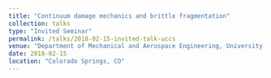```yaml
---
title: "Continuum damage mechanics and brittle fragmentation"
collection: talks
type: "Invited Seminar"
permalink: /talks/2018-02-15-invited-talk-uccs
venue: "Department of Mechanical and Aerospace Engineering, University of Colorado at Colorado Springs"
date: 2018-02-15
location: "Colorado Springs, CO"
---
```

